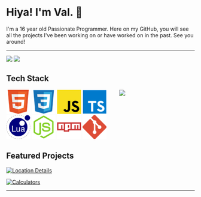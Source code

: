 
<h1> Hiya! I'm Val. 👋 </h1>

<p>I'm a 16 year old Passionate Programmer. Here on my GitHub, you will see all the projects I've been working on or have worked on in the past. See you around!</p>

***
<p float="left">
  <img src="https://github-readme-stats-valiantwind.vercel.app/api?username=ValiantWind&show_icons=true&theme=dark&ring_color=2AB0FE" width="40%" />
  <img src="https://github-readme-stats-valiantwind.vercel.app/api/top-langs/?username=ValiantWind&hide=nix,shell&layout=compact&theme=dark" width="40%" /> 
</p>


## Tech Stack


<a href="https://discord.com/users/318423524807016448">
  <img width="40%" src="https://lanyard.cnrad.dev/api/318423524807016448?bg=5865F2" align="right" />
</a>

![HTML](assets/html.png) ![CSS](assets/css.png) ![JavaScript](assets/javascript.png) ![TypeScript](assets/typescript.png) ![Lua](assets/lua.png) ![Node.js](assets/nodejs.png) ![NPM](assets/npm.png) ![Git](assets/git.png)


## Featured Projects

[![Location Details](https://github-readme-stats-valiantwind.vercel.app/api/pin/?username=ValiantWind&repo=cloudblox&theme=dark&show_owner=true)](https://github.com/ValiantWind/cloudblox)

[![Calculators](https://github-readme-stats-valiantwind.vercel.app/api/pin/?username=ValiantWind&repo=Calculators&theme=dark&show_owner=true)](https://github.com/ValiantWind/Calculators)

***
